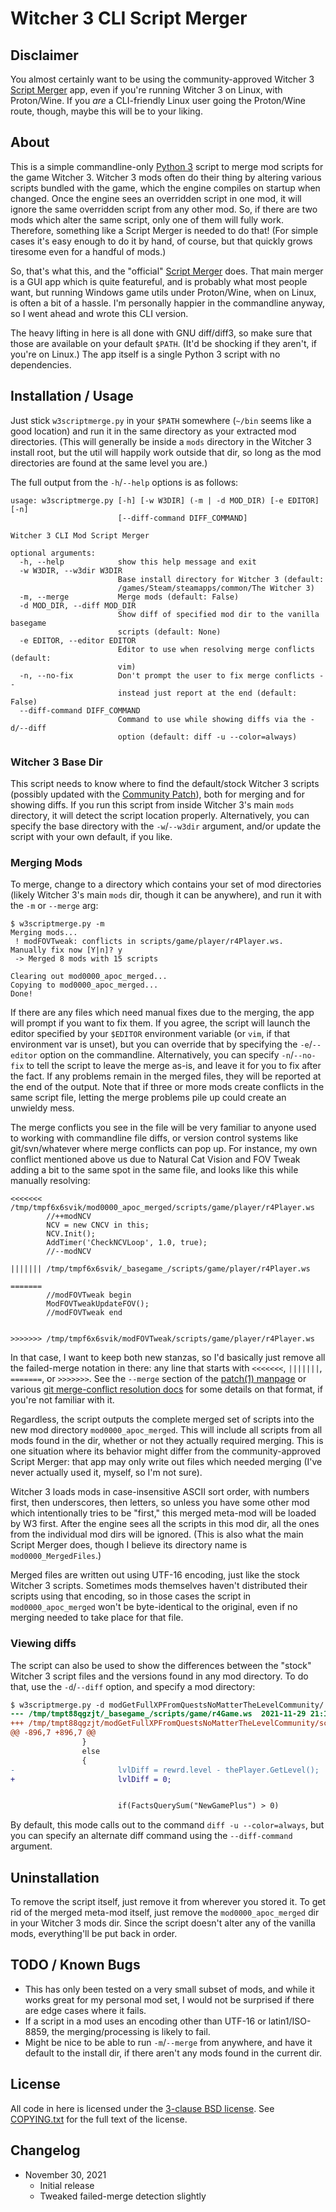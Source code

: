 Witcher 3 CLI Script Merger
===========================

Disclaimer
----------

You almost certainly want to be using the community-approved Witcher 3
[Script Merger](https://www.nexusmods.com/witcher3/mods/484) app, even
if you're running Witcher 3 on Linux, with Proton/Wine.  If you *are*
a CLI-friendly Linux user going the Proton/Wine route, though, maybe
this will be to your liking.

About
-----

This is a simple commandline-only [Python 3](https://www.python.org/)
script to merge mod scripts for the game Witcher 3.  Witcher 3 mods
often do their thing by altering various scripts bundled with the game,
which the engine compiles on startup when changed.  Once the engine
sees an overridden script in one mod, it will ignore the same
overridden script from any other mod.  So, if there are two mods
which alter the same script, only one of them will fully work.
Therefore, something like a Script Merger is needed to do that!  (For
simple cases it's easy enough to do it by hand, of course, but that
quickly grows tiresome even for a handful of mods.)

So, that's what this, and the "official" [Script Merger](https://www.nexusmods.com/witcher3/mods/484)
does.  That main merger is a GUI app which is quite featureful, and
is probably what most people want, but running Windows game utils
under Proton/Wine, when on Linux, is often a bit of a hassle.  I'm
personally happier in the commandline anyway, so I went ahead and
wrote this CLI version.

The heavy lifting in here is all done with GNU diff/diff3, so make
sure that those are available on your default `$PATH`.  (It'd be
shocking if they aren't, if you're on Linux.)  The app itself is a
single Python 3 script with no dependencies.

Installation / Usage
--------------------

Just stick `w3scriptmerge.py` in your `$PATH` somewhere (`~/bin` seems
like a good location) and run it in the same directory as your extracted
mod directories.  (This will generally be inside a `mods` directory in
the Witcher 3 install root, but the util will happily work outside that
dir, so long as the mod directories are found at the same level you are.)

The full output from the `-h`/`--help` options is as follows:

    usage: w3scriptmerge.py [-h] [-w W3DIR] (-m | -d MOD_DIR) [-e EDITOR] [-n]
                            [--diff-command DIFF_COMMAND]

    Witcher 3 CLI Mod Script Merger

    optional arguments:
      -h, --help            show this help message and exit
      -w W3DIR, --w3dir W3DIR
                            Base install directory for Witcher 3 (default:
                            /games/Steam/steamapps/common/The Witcher 3)
      -m, --merge           Merge mods (default: False)
      -d MOD_DIR, --diff MOD_DIR
                            Show diff of specified mod dir to the vanilla basegame
                            scripts (default: None)
      -e EDITOR, --editor EDITOR
                            Editor to use when resolving merge conflicts (default:
                            vim)
      -n, --no-fix          Don't prompt the user to fix merge conflicts --
                            instead just report at the end (default: False)
      --diff-command DIFF_COMMAND
                            Command to use while showing diffs via the -d/--diff
                            option (default: diff -u --color=always)

### Witcher 3 Base Dir

This script needs to know where to find the default/stock Witcher 3 scripts
(possibly updated with the [Community Patch](https://www.nexusmods.com/witcher3/mods/3652)),
both for merging and for showing diffs.  If you run this script from inside
Witcher 3's main `mods` directory, it will detect the script location properly.
Alternatively, you can specify the base directory with the `-w`/`--w3dir`
argument, and/or update the script with your own default, if you like.

### Merging Mods

To merge, change to a directory which contains your set of mod directories
(likely Witcher 3's main `mods` dir, though it can be anywhere), and run it
with the `-m` or `--merge` arg:

	$ w3scriptmerge.py -m
	Merging mods...
	 ! modFOVTweak: conflicts in scripts/game/player/r4Player.ws.  Manually fix now [Y|n]? y
	 -> Merged 8 mods with 15 scripts

	Clearing out mod0000_apoc_merged...
	Copying to mod0000_apoc_merged...
	Done!

If there are any files which need manual fixes due to the merging, the app
will prompt if you want to fix them.  If you agree, the script will launch
the editor specified by your `$EDITOR` environment variable (or `vim`, if
that environment var is unset), but you can override that by specifying the
`-e`/`--editor` option on the commandline.  Alternatively, you can specify
`-n`/`--no-fix` to tell the script to leave the merge as-is, and leave it
for you to fix after the fact.  If any problems remain in the merged files,
they will be reported at the end of the output.  Note that if three or more
mods create conflicts in the same script file, letting the merge problems
pile up could create an unwieldy mess.

The merge conflicts you see in the file will be very familiar to anyone
used to working with commandline file diffs, or version control systems
like git/svn/whatever where merge conflicts can pop up.  For instance, my
own conflict mentioned above us due to Natural Cat Vision and FOV Tweak
adding a bit to the same spot in the same file, and looks like this
while manually resolving:

```
<<<<<<< /tmp/tmpf6x6svik/mod0000_apoc_merged/scripts/game/player/r4Player.ws
        //++modNCV
        NCV = new CNCV in this;
        NCV.Init();
        AddTimer('CheckNCVLoop', 1.0, true);
        //--modNCV

||||||| /tmp/tmpf6x6svik/_basegame_/scripts/game/player/r4Player.ws

=======
        //modFOVTweak begin
        ModFOVTweakUpdateFOV();
        //modFOVTweak end


>>>>>>> /tmp/tmpf6x6svik/modFOVTweak/scripts/game/player/r4Player.ws
```

In that case, I want to keep both new stanzas, so I'd basically just remove
all the failed-merge notation in there: any line that starts with `<<<<<<<`,
`|||||||`, `=======`, or `>>>>>>>`.  See the `--merge` section of the
[patch(1) manpage](https://man7.org/linux/man-pages/man1/patch.1.html) or
various [git merge-conflict resolution docs](http://tedfelix.com/software/git-conflict-resolution.html)
for some details on that format, if you're not familiar with it.

Regardless, the script outputs the complete merged set of scripts into
the new mod directory `mod0000_apoc_merged`.  This will include all scripts
from all mods found in the dir, whether or not they actually required
merging.  This is one situation where its behavior might differ from the
community-approved Script Merger: that app may only write out files which
needed merging (I've never actually used it, myself, so I'm not sure).

Witcher 3 loads mods in case-insensitive ASCII sort order, with numbers first,
then underscores, then letters, so unless you have some other mod which
intentionally tries to be "first," this merged meta-mod will be loaded by W3
first.  After the engine sees all the scripts in this mod dir, all the ones
from the individual mod dirs will be ignored.  (This is also what the main
Script Merger does, though I believe its directory name is
`mod0000_MergedFiles`.)

Merged files are written out using UTF-16 encoding, just like the stock
Witcher 3 scripts.  Sometimes mods themselves haven't distributed their scripts
using that encoding, so in those cases the script in `mod0000_apoc_merged`
won't be byte-identical to the original, even if no merging needed to take
place for that file.

### Viewing diffs

The script can also be used to show the differences between the "stock"
Witcher 3 script files and the versions found in any mod directory.  To
do that, use the `-d`/`--diff` option, and specify a mod directory:

```patch
$ w3scriptmerge.py -d modGetFullXPFromQuestsNoMatterTheLevelCommunity/
--- /tmp/tmpt88qgzjt/_basegame_/scripts/game/r4Game.ws  2021-11-29 21:15:29.807520915 -0600
+++ /tmp/tmpt88qgzjt/modGetFullXPFromQuestsNoMatterTheLevelCommunity/scripts/game/r4Game.ws     2021-11-29 21:15:29.807520915 -0600
@@ -896,7 +896,7 @@
                }
                else
                {
-                       lvlDiff = rewrd.level - thePlayer.GetLevel();
+                       lvlDiff = 0;


                        if(FactsQuerySum("NewGamePlus") > 0)
```

By default, this mode calls out to the command `diff -u --color=always`, but you
can specify an alternate diff command using the `--diff-command` argument.

Uninstallation
--------------

To remove the script itself, just remove it from wherever you stored it.  To
get rid of the merged meta-mod itself, just remove the `mod0000_apoc_merged`
dir in your Witcher 3 mods dir.  Since the script doesn't alter any of the
vanilla mods, everything'll be put back in order.

TODO / Known Bugs
-----------------

 - This has only been tested on a very small subset of mods, and while it
   works great for my personal mod set, I would not be surprised if there
   are edge cases where it fails.
 - If a script in a mod uses an encoding other than UTF-16 or
   latin1/ISO-8859, the merging/processing is likely to fail.
 - Might be nice to be able to run `-m`/`--merge` from anywhere, and have
   it default to the install dir, if there aren't any mods found in the
   current dir.

License
-------

All code in here is licensed under the
[3-clause BSD license](https://opensource.org/licenses/BSD-3-Clause).
See [COPYING.txt](COPYING.txt) for the full text of the license.

Changelog
---------

 - November 30, 2021
   - Initial release
   - Tweaked failed-merge detection slightly

